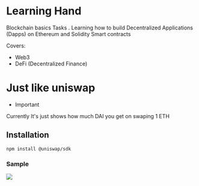 # Learning Hand

Blockchain basics Tasks . Learning how to build Decentralized
Applications (Dapps) on Ethereum and Solidity Smart contracts

Covers:
* Web3
* DeFi (Decentralized Finance)

# Just like uniswap  

* Important

Currently It's just shows how much DAI you get on swaping 1 ETH

## Installation

```
npm install @uniswap/sdk

```

### Sample

<img src='https://xchange-3qxt3htpg-chotapathak.vercel.app/'>
